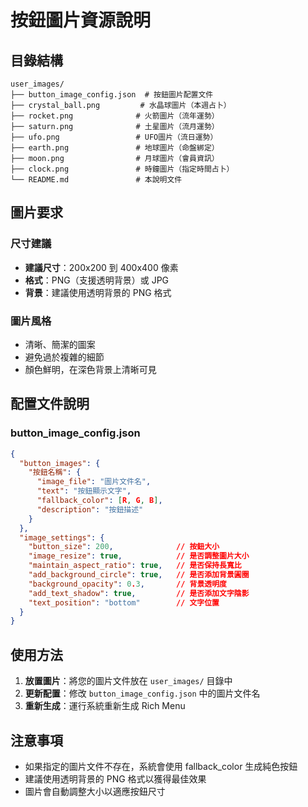 # 按鈕圖片資源說明

## 目錄結構
```
user_images/
├── button_image_config.json  # 按鈕圖片配置文件
├── crystal_ball.png         # 水晶球圖片（本週占卜）
├── rocket.png              # 火箭圖片（流年運勢）
├── saturn.png              # 土星圖片（流月運勢）
├── ufo.png                 # UFO圖片（流日運勢）
├── earth.png               # 地球圖片（命盤綁定）
├── moon.png                # 月球圖片（會員資訊）
├── clock.png               # 時鐘圖片（指定時間占卜）
└── README.md               # 本說明文件
```

## 圖片要求

### 尺寸建議
- **建議尺寸**：200x200 到 400x400 像素
- **格式**：PNG（支援透明背景）或 JPG
- **背景**：建議使用透明背景的 PNG 格式

### 圖片風格
- 清晰、簡潔的圖案
- 避免過於複雜的細節
- 顏色鮮明，在深色背景上清晰可見

## 配置文件說明

### button_image_config.json
```json
{
  "button_images": {
    "按鈕名稱": {
      "image_file": "圖片文件名",
      "text": "按鈕顯示文字",
      "fallback_color": [R, G, B],
      "description": "按鈕描述"
    }
  },
  "image_settings": {
    "button_size": 200,              // 按鈕大小
    "image_resize": true,            // 是否調整圖片大小
    "maintain_aspect_ratio": true,   // 是否保持長寬比
    "add_background_circle": true,   // 是否添加背景圓圈
    "background_opacity": 0.3,       // 背景透明度
    "add_text_shadow": true,         // 是否添加文字陰影
    "text_position": "bottom"        // 文字位置
  }
}
```

## 使用方法

1. **放置圖片**：將您的圖片文件放在 `user_images/` 目錄中
2. **更新配置**：修改 `button_image_config.json` 中的圖片文件名
3. **重新生成**：運行系統重新生成 Rich Menu

## 注意事項

- 如果指定的圖片文件不存在，系統會使用 fallback_color 生成純色按鈕
- 建議使用透明背景的 PNG 格式以獲得最佳效果
- 圖片會自動調整大小以適應按鈕尺寸
